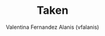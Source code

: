 ---
title: Taken
github: https://github.com/vfalanis/taken
demo: http://vfalanis.me/taken/
author: Valentina Fernandez Alanis (vfalanis)
ssg:
  - Jekyll
cms:
  - No Cms
---